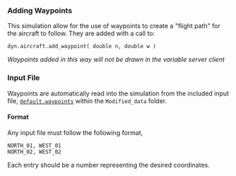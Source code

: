 ### Adding Waypoints
This simulation allow for the use of waypoints to create a "flight path" for the aircraft to follow. They are added with a call to:

`dyn.aircraft.add_waypoint( double n, double w )`

*Waypoints added in this way will not be drawn in the variable server client*

### Input File
Waypoints are automatically read into the simulation from the included input file, [`default.waypoints`](Modified\_data/default.waypoints) within the `Modified_data` folder. 

#### Format
Any input file must follow the following format,
```
NORTH_01, WEST_01
NORTH_02, WEST_02
```
Each entry should be a number representing the desired coordinates.